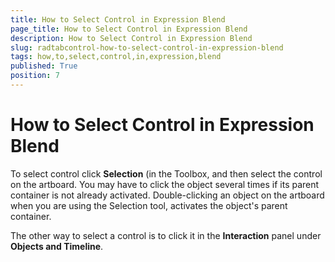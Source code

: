 ```yaml
---
title: How to Select Control in Expression Blend
page_title: How to Select Control in Expression Blend
description: How to Select Control in Expression Blend
slug: radtabcontrol-how-to-select-control-in-expression-blend
tags: how,to,select,control,in,expression,blend
published: True
position: 7
---
```


# How to Select Control in Expression Blend

To select control click __Selection__ (in the Toolbox, and then select the control on the artboard. You may have to click the object several times if its parent container is not already activated. Double-clicking an object on the artboard when you are using the Selection tool, activates the object's parent container.

The other way to select a control is to click it in the __Interaction__ panel under __Objects and Timeline__.
